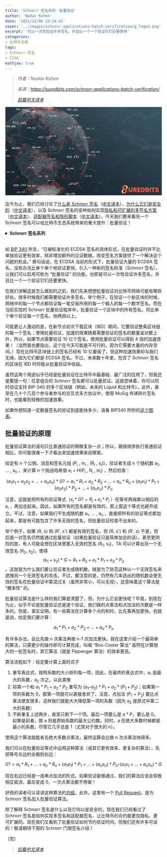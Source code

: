 ```yaml
---
title: 'Schnorr 签名系列：批量验证'
author: 'Nadav Kohen'
date: '2021/12/06 22:24:41'
cover: '../images/schnorr-applications-batch-verification/g_logo2.png'
excerpt: '可以一次性验证许多签名，并且比一个一个验证它们还要更快'
categories:
- 比特币主网
tags:
- Schnorr-签名
- CISA
mathjax: true
---
```


> *作者：Nadav Kohen*
>
> *来源：<https://suredbits.com/schnorr-applications-batch-verification/>*
>
> *[前篇中文译本](https://www.btcstudy.org/2021/12/02/schnorr-applications-scriptless-scripts/)*



![img](../images/schnorr-applications-batch-verification/g_logo2.png)

迄今为止，我们已经讨论了[什么是 Schnorr 签名](https://suredbits.com/introduction-to-schnorr-signatures/)（[中文译本](https://www.btcstudy.org/2021/11/20/introduction-to-schnorr-signatures-by-suredbits/)），[为什么它们是安全的](https://suredbits.com/schnorr-security-part-1-schnorr-id-protocol/)（[中文译本](https://www.btcstudy.org/2021/11/22/schnorr-security-part-1-schnorr-id-protocol/)），以及 Schnorr 签名的变种如何实现[隐私和可扩展的多签名方案](https://suredbits.com/schnorr-applications-musig/)（[中文译本](https://www.btcstudy.org/2021/11/29/schnorr-applications-musig/)）、[适配器签名和隐形脚本](https://suredbits.com/schnorr-applications-scriptless-scripts/)（[中文译本](https://www.btcstudy.org/2021/12/02/schnorr-applications-scriptless-scripts/)）。今天我们要来看另一个 Schnorr 签名可以给比特币生态系统带来的重大提升：批量验证！

<details><summary><strong>Schnorr 签名系列</strong></summary>
<a hef="https://suredbits.com/introduction-to-schnorr-signatures/">What are Schnorr Signatures – Introduction</a><br>
<a href="https://suredbits.com/schnorr-security-part-1-schnorr-id-protocol/">Schnorr Signature Security: Part 1 – Schnorr ID Protocol</a><br>
<a href="https://suredbits.com/schnorr-security-part-2-from-id-to-signature/">Schnorr Signature Security: Part 2 – From IDs to Signatures</a><br>
<a href="https://suredbits.com/schnorr-applications-musig/">Schnorr Multi-Signatures – MuSig</a><br>
<a href="https://suredbits.com/schnorr-applications-scriptless-scripts/">Scriptless Scripts – Adaptor Signatures</a><br>
<a href="https://suredbits.com/schnorr-applications-batch-verification/">Batch Verification</a><br>
<a href="https://suredbits.com/schnorr-applications-threshold-signatures/">Schnorr Threshold Sigantures</a><br>
<a href="https://suredbits.com/schnorr-applications-frost/">Flexible Round-Optimized Schnorr Threshold – FROST</a><br>
<a href="https://suredbits.com/schnorr-applications-blind-signatures/">Schnorr Blind Signatures</a><br>
<a href="https://suredbits.com/the-taproot-upgrade/">Taproot Upgrade – Activating Schnorr</a>
</details><br>

如 [BIP 340](https://github.com/bitcoin/bips/blob/master/bip-0340.mediawiki#motivation) 所言，“已被标准化的 ECDSA 签名的具体形式，在批量验证时并不比单独验证更有效率，除非增加额外的见证数据。改变签名方案提供了一个解决这个问题的机会。” 换句话说，在 ECDSA 当前的形式下，批量验证大量的 ECDSA 签名，没有办法比单个单个地验证更快。引入一种新的签名标准（Schnorr 签名），让我们可以启用可称为 “批量验证” 的功能，也即是可以一次性验证许多签名，并且比一个一个验证它们还要更快。

在我们讲解这是怎么做到的之前，我们先来想想批量验证对比特币网络可能有哪些好处。很多时候我们都需要验证许多签名，举个例子，在验证一个新区块的时候，网络中的每一个节点都验证每一笔交易所用的每一个输入的每一个数字签名。而在当前实现的 Schnorr 批量验证程序中，批量验证一个区块中的所有签名，将比单个单个验证每一个签名，快两倍以上。

可能更让人激动的是，在新节点初次下载区块（IBD）期间，它要验证整条区块链的每一个签名；使用批量验证，加速的效果随着需要验证的签名的数量呈对数上升，所以，如果节点需要验证 10 亿个签名，使用批量验证可以得到 4 倍的加速效果！（当然我也要指出，这个在今天可能是不可行的，因为它需要大量的内存空间。）现在比特币区块链上的签名已经有 10 亿量级了，但这种加速效果却与我们无缘，因为它们都是 ECDSA 签名。不过，未来数十年里，包含了 Schnorr 签名的区块在 IBD 时将能从批量验证中收益。

虽然这两个用途似乎已经是批量验证在比特币中最基础、最广泛的应用了，但我还是要提一句：任意组合的 Schnorr 签名都可以批量验证。这就意味着，你可以同时验证支持 BIP-340 的多个区块链（例如，未来的 Liquid 和比特币）。此外，甚至在几十个几百个参与者参与的交互式多方协议中，使用 MuSig 传递碎片签名时，也能看到轻微的加速效果。

如果你想知道一定数量签名的验证到底能快多少，请看 BIP340 所附的[这个图表](https://github.com/bitcoin/bips/blob/master/bip-0340.mediawiki#design)。

## 批量验证的原理

批量验证算法的语句只比普通验证的稍微复杂一点；所以，跟按顺序执行普通验证相比，你可能很难一下子看出来加速效果来自哪里。

给定有 n 个公钥、消息和签名元组 (P<sub>i</sub> , m<sub>i</sub> , (R<sub>i</sub> , s<sub>i</sub>))，验证者生成 n 个随机数 a<sub>1</sub>, ... , a<sub>n</sub> ，来计算 n 个挑战哈希值 e<sub>i</sub> = H(P<sub>i</sub> , R<sub>i</sub> , m<sub>i</sub>) ，然后检查：

$$(a_1s_1 + a_2s_2 + … + a_ns_n) * G ?=  a_1* R_1 + a_2 * R_2 + … + a_n * R_n + (a_1e_1) * P_1 + (a_2e_2) * P_2 + … + (a_ne_n)* P_n$$

注意，这就是把所有的验证等式（$s_i * G ?= R_i + e_i * P_i$ ）在等号两端乘以相应的 a<sub>i</sub> ，再加总起来。因此，如果所有的签名都是有效的，那上面这个等式也避开成立。不过，注意，如果我们不生成随机数  a<sub>1</sub>, ... , a<sub>n</sub> ，直接把所有的验证等式都加起来，那是有可能包含了许多无效的签名，但批量验证检查不出来的。

举个例子，如果 (R, s) 和 (R', s') 都是有效的签名，但 (R, s') 和  (R', s) 不是，但后面一对签名仍然能通过批量验证（如果批量验证只是简单加总的话）。甚至更阴险的是，有人可能会想在区块里塞入无效的签名 (R<sub>1</sub>, s<sub>1</sub>)，TA 可以计算出另一个无效签名 (R<sub>2</sub>, s<sub>2</sub>)，使得 $$(s_1 + s_2) * G = R_1 + R_2 + e_1 * P_1 + e_2 * P_2$$ 。这就是为什么我们要让验证者生成随机数，就是为了防范这种以一个无效签名来遮掩另一个无效签名的攻击。不过，要注意的是，仍然有几率选出的随机数会使无效的签名在批量验证中蒙混过关（虽然非常小，可以无视），这意味着这个算法是 “概率性” 的。

批量验证算法是什么样的我们算是清楚了，但，为什么它会更快呢？毕竟，到现在为止，似乎不论是批量验证还是逐个验证，我们做的点乘法和点加法的次数是一样多的。但是，事实证明，有一些算法在计算多个点的和时，比先乘再加更快。也就是说，给定我们要计算：

$$a_1 * P_1 + a_2 * P_2 + … + a_n * P_n$$

有许多办法，会比先做 n 次乘法再做 n-1 次加法更快。我在这里介绍一个最简单的算法，只需更少的操作即可计算完成，叫做 “Bos-Coster 算法” 虽然在计算很大的一批签名时，其它算法（就是 Pippenger 算法）的效率更高。

算法流程如下：给定要计算上面的式子

1. 重写表达式，按照系数的大小排列每一项，因此，在最终的表达式中，a<sub>1</sub> 是最大的系数，a<sub>2</sub> 次之，以此类推
2. 将第一个和 $a_1 * P_1 + a_2 * P_2$ 重写为 $(a_1 – a_2) * P_1 + a_2 * (P_1 + P_2)$；如果第一项的系数为 0，那第一项就可以直接舍弃了。注意，点加法 (P<sub>1</sub> + P<sub>2</sub>) 要比点乘法便宜很多，这样我们就能大大降低第一项的系数（因为 a<sub>2</sub> 是原式中第二大的系数）
3. 不断重复上述两步，直至只剩下一个项。最后一项要么是 a * P，要么是 0。如果是前者，那 a 将是原始系数的最大公约数。同时，a 在绝大多数时候都是最小的系数，尽管它几乎总是 1（尤其对于很大的 n）。

使用这个算法就能省去绝大多数点乘法，最终运算会比做 n 次点乘法快得多。

我们可以在批量验证等式中运用这种算法（或其它更有效率、更复杂的算法），先把等号左边的全搬到右边：

$$ 0 ?= a_1 * R_1 + … + a_n * R_n + (a_1e_1) * P_1 + … + (a_ne_n) * P_n – (a_1s_1 + … + a_ns_n) * G$$

现在右边已经是一连串点加法的形式。如果验证能够通过，我们的算法应该会导致相互抵消，最后变成 0，一次点乘法都不用做！

好奇的读者可以读读这种算法的[总结](https://cr.yp.to/papers/pippenger.pdf)。此外，这里有一个 [Pull Request](https://github.com/bitcoin-core/secp256k1/pull/760)，是为 Schnorr 签名加入批量验证算法。

除了解释 Schnorr 签名是什么以及它何以是安全的，现在我们已经看过了 Schnorr 签名是如何实现多签名和适配器签名、让比特币的合约能更加隐私、更可扩展的。现在我们又看到了批量验证如何节约验证时间。但我们还有许多可谈的！敬请期待下周的 Schnorr 门限签名介绍！

（完）

> *[后篇中文译本](https://www.btcstudy.org/2021/12/08/schnorr-applications-threshold-signatures/)*